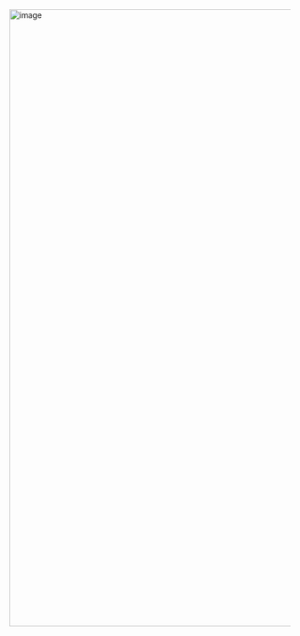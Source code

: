 <img width="1104" alt="image" src="https://github.com/overpathz/car-rest-service/assets/72043323/6a3fcaf2-d2af-4da0-9125-d922b9bca48b">

